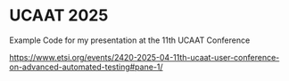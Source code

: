 # UCAAT 2025
Example Code for my presentation at the 11th UCAAT Conference




https://www.etsi.org/events/2420-2025-04-11th-ucaat-user-conference-on-advanced-automated-testing#pane-1/
